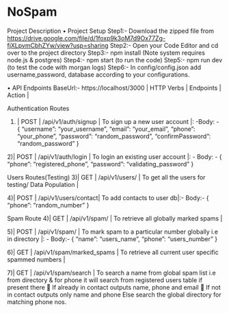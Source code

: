 # NoSpam
Project Description
•	Project Setup
Step1:- Download the zipped file from https://drive.google.com/file/d/1foxp9k3oM7d9Ox77Zg-fjXLpvmCbhZYw/view?usp=sharing
Step2:- Open your Code Editor and cd over to the project directory
Step3:- npm install (Note system requires node.js & postgres)
Step4:- npm start (to run the code)
Step5:- npm run dev (to test the code with morgan logs)
Step6:- In config/config.json add username,password, database according to your configurations.


•	API Endpoints
BaseUrl:- https://localhost/3000
| HTTP Verbs | Endpoints | Action |

Authentication Routes
1) | POST | /api/v1/auth/signup | To sign up a new user account |: -Body: - {
“username”: “your_username”, 
“email”: “your_email”, 
“phone”: “your_phone”, 
“password”: “random_password”, 
“confirmPassword”: “random_password”
}

2)| POST | /api/v1/auth/login | To login an existing user account |: -
Body: - {
“phone”: “registered_phone”,
“password”: “validating_password”
}


Users Routes(Testing)
3)| GET | /api/v1/users/ | To get all the users for testing/ Data Population |

4)| POST | /api/v1/users/contact| To add contacts to user db|:- 
Body:-  {
“phone”: “random_number”
}

Spam Route
4)| GET | /api/v1/spam/ | To retrieve all globally marked spams |

5)| POST | /api/v1/spam/ | To mark spam to a particular number globally i.e in directory |: -
Body:- {
“name”: “users_name”, 
“phone”: “users_number”
}

6)| GET | /api/v1/spam/marked_spams | To retrieve all current user specific spammed numbers |

7)| GET | /api/v1/spam/search | To search a name from global spam list  i.e from directory
&
for phone it will search from registered users table 
if present there
	If already in contact outputs name, phone and email
	If not in contact outputs only name and phone
Else search the global directory for matching phone nos.

